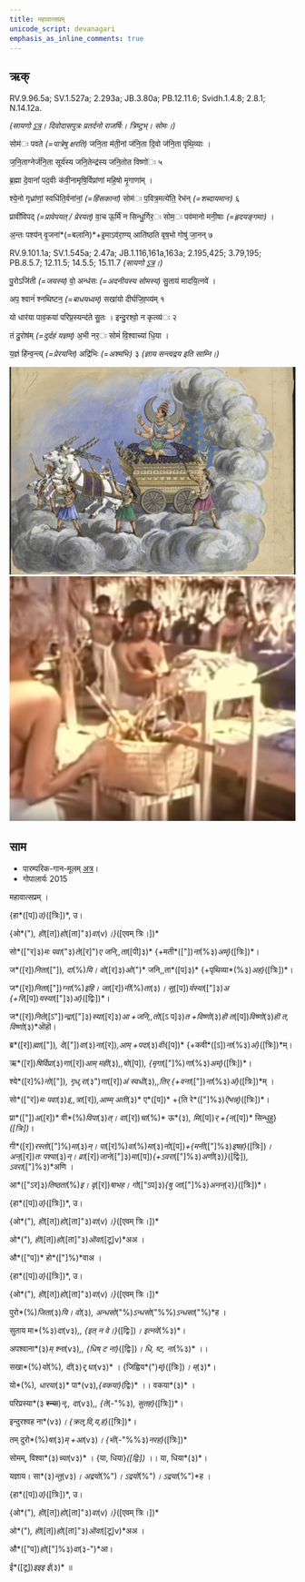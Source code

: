 ```yaml
---
title: महावात्सप्रम्  
unicode_script: devanagari  
emphasis_as_inline_comments: true
---   
```


## ऋक्

RV.9.96.5a; SV.1.527a; 2.293a; JB.3.80a; PB.12.11.6; Svidh.1.4.8; 2.8.1; N.14.12a.

*(सायणो [ऽत्र](https://archive.org/stream/RgVedaWithSayanasCommentaryPart4/rv_sayanabhasya_part4#page/n303/mode/2up&sa=D&ust=1542425956294000)। दिवोदासपुत्रः प्रतर्दनो राजर्षिः। त्रिष्टुभ्। सोमः।)*

सोम॑ः पवते *(=पात्रेषु क्षरति)* जनि॒ता म॑ती॒नां ज॑नि॒ता दि॒वो ज॑नि॒ता पृ॑थि॒व्याः ।

ज॒नि॒ताग्नेर्ज॑नि॒ता सूर्य॑स्य जनि॒तेन्द्र॑स्य जनि॒तोत विष्णो॑ः ५

ब्र॒ह्मा दे॒वानां॑ पद॒वीः क॑वी॒नामृषि॒र्विप्रा॑णां महि॒षो मृ॒गाणा॑म् ।

श्ये॒नो गृध्रा॑णां॒ स्वधि॑ति॒र्वना॑नां॒ *(=हिंसकानां)* सोम॑ः प॒वित्र॒मत्ये॑ति॒ रेभ॑न् *(=शब्दायमानः)* ६

प्रावी॑विपद् *(=प्रावेपयत् / प्रेरयत्)* वा॒च ऊ॒र्मिं न सिन्धु॒र्गिर॒ः सोम॒ः पव॑मानो मनी॒षाः *(=हृदयङ्गमाः)* ।

अ॒न्तः पश्य॑न् वृ॒जना॑*(=बलानि)*+इ॒माऽव॑रा॒ण्य् आति॑ष्ठति वृष॒भो गोषु॑ जा॒नन् ७

RV.9.101.1a; SV.1.545a; 2.47a; JB.1.116,161a,163a; 2.195,425; 3.79,195; PB.8.5.7; 12.11.5; 14.5.5; 15.11.7 *(सायणो [ऽत्र](https://archive.org/stream/RgVedaWithSayanasCommentaryPart4/rv_sayanabhasya_part4#page/n339/mode/2up&sa=D&ust=1542425956295000)।)*

पु॒रोऽजि॑ती *(=जयस्य)* वो॒ अन्ध॑सः *(=अदनीयस्य सोमस्य)* सु॒ताय॑ मादयि॒त्नवे॑ ।

अप॒ श्वानं॑ श्नथिष्टन॒ *(=बाधयध्वम्)* सखा॑यो दीर्घजि॒ह्व्य॑म् १

यो धार॑या पाव॒कया॑ परिप्र॒स्यन्द॑ते सु॒तः । इन्दु॒रश्वो॒ न कृत्व्य॑ः २

तं दु॒रोष॑म् *(=दुर्दहं यज्ञम्)* अ॒भी नर॒ः सोमं॑ वि॒श्वाच्या॑ धि॒या ।

य॒ज्ञं हि॑न्व॒न्त्य् *(=प्रेरयन्ति)* अद्रि॑भिः *(=अश्मभिः)* ३ *(ज्ञाय सन्त्वद्रय इति साम्नि।)*

![](../images/soma_moon_chandra.jpg)
![](../images/soma-enthroned.png)


## साम

- पारम्परिक-गान-मूलम् [अत्र](https://sanskritdocuments.org/sites/pssramanujaswamy/AASHEERVACHANA%20SAAMAANI.pdf&sa=D&ust=1542425956296000)।
- गोपालार्यः 2015  
<div class="audioEmbed" src="https://archive
.org/download/jaiminIya-sAma-gAna-paravastu-tradition-gopAla-2015/mahAvAtsapram.mp3"></div>


महावात्सप्रम् ।

{हा*([प])*उ}*([त्रिः])*,  उ।

{ओ*(")*, हॊ*([त])*हो*([ता]"३)*वा*(v)*।}*([एवम् त्रिः।])*  
  
सो*(["र]३)*मः पवा*("३)*ते*([र]")*ए जनि,,ता*([पी]३)* {+मती*(["])*ना*(%३)*अम्}*([त्रिः])*।

ज*([र])*निता*(["])*, दा*(%)*यि। वो*([र]३)*ओ*(")* जनि,,ता*([प]३)* {+पृथिव्या*(%३)*अह}*([त्रिः])*।

ज*([र])*निता*(["])*ग्ना*(%)*इहि। जा*([र])*नी*(%)*ता*(३)*। सू*([प])*र्यस्या*(["]३)*अ {+रि*([प])*यस्या*(["]३)*अ}*([द्विः])*।

ज*([र])*निते*([ऽ"])*न्द्रा*(["]३)*स्या*([र]३)*आ +जनि,,तो*([ऽ प]३)*त +विष्णो*(३)*हॊ त*([प])*विष्णो*(३)*हॊ त, विष्णो*(३)*ऒहॊ।

ब्र*([र])*ह्मा*(["])*, दे*(["])*वा*(३)*ना*([र])*,आम् +पदा*(३)*वीः*([प])* {+कवी*([ऽ])*ना*(%३)*अं}*([त्रिः])*म्।

ऋ*([र])*षिर्विप्रा*(३)*णा*([र])*आम् मही*(३)*,,षो*([प])*, {मृगा*(["]%)*णा*(%३)*अम्}*([त्रिः])*।

श्ये*([र]%)*नो*(["])*, गृध्,रा*(३")*णा*([र])*अं स्वधी*(३)*,,तिर् {+वना*(["])*ना*(%३)*अं}*([त्रिः])*म् ।

सो*(["र])*मः पवा*(३)*इ,,त्रा*([र])*,आम्म् अती*(३)* ए*([प])* +{ति रे*(["]%३)*ऎभन्न्}*([त्रिः])*।

प्रा*(["])*अ*([र])* वी*(%)*विपा*(३)*त्। वा*([र])*चा*(%)* ऊ*(३)*, मि*([प])*र् +{न*([प])* सिन्धुहु}*([त्रिः])*।

गी*([र])*रस्तो*(["]%)*मा*(३)*न्। पा*([र]%)*वा*(%)*मा*(३)*नो*([प])*+{मनी*(["]%३)*इषह}*([त्रिः])*।  
अन्*([र])*तः पश्या*(३)*न्। व्रा*([र])*जाने*(["]३)*मा*([प])*{+ऽवरा*(["]%३)*अणी*(३)*}*([द्विः])*, ऽवरा*(["]%३)*अणि ।

आ*(["ऽर]३)*तिष्ठता*(%)*इ। वृ*([र])*षाभह। गो*(["ऽप]३)*{षु जा*(["]%३)*अनन्*(२)*}*([त्रिः])*।

{हा*([प])*उ}*([त्रिः])*,  उ।

{ओ*(")*, हॊ*([त])*हो*([ता]"३)*वा*(v)*।}*([एवम् त्रिः।])*

ओ*(")*, हॊ*([त])*हो*([ता]"३)*ऒवा*([टू]v)*अअ ।  

औ*(["प])* हो*(["]%)*वाअ ।

{हा*([प])*उ}*([त्रिः])*,  उ।

{ओ*(")*, हॊ*([त])*हो*([ता]"३)*वा*(v)*।}*([एवम् त्रिः।])*

पुरो*(%)*जिता*(३)*यि। वो*(३)*, अन्धसो*("%)*ऽन्धसो*("%%)*ऽन्धसा*("%)*ह ।

सुताय मा*(%३)*दा*(v३)*,, {इत् न वे।}*([द्विः])*। इत्नवे*(%३)*।

अपश्वाना*(३)*म् श्ना*(v३)*,, {धिष् ट ना}*([द्विः])*। धि, ष्ट, ना*(%३)* ।।

सखा*(%)*यो*(%)*, दी*(३)*र्,घा*(v३)* । {जिह्विय*(")*म्}*([त्रिः])*। म्*(३)*।

यो*(%)*, धारया*(३)* पा*(v३)*,{वकया}*(द्विः)* ।। वकया*(३)* ।

परिप्रस्या*(३ ~~श्न्या~~)*न्,, दा*(v३)*,, {ते*(-"%३)*, सुतह}*([त्रिः])*।

इन्दुरश्वह ना*(v३)*। {क्रत्,वि,य,ह}*([त्रिः])*।

तम्  दुरो*(%)*षा*(३)*म् +आ*(v३)*। {भी*(-"%%३)*नरह}*([त्रिः])*

सोमम्, विश्वा*(३)*च्या*(v३)* । {या, धिया}*([द्विः])* ।। या, धिया*(३)*।

यज्ञाय। सा*(३)*न्तु*(v३)*। अद्रयो*(%")*। ऽद्रयो*(%")*। ऽद्रया*(%")*ह ।  

{हा*([प])*उ}*([त्रिः])*,  उ।

{ओ*(")*, हॊ*([त])*हो*([ता]"३)*वा*(v)*।}*([एवम् त्रिः।])*

ओ*(")*, हॊ*([त])*हो*([ता]"३)*ऒवा*([टू]v)*अअ ।  

औ*(["प])*हो*(["]%३)*वा*(३-")*आ।

ई*([टू])*इइइ ई*(३)* ॥